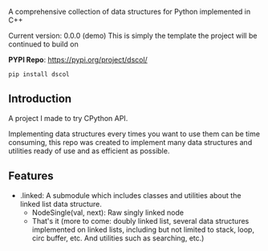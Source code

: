 A comprehensive collection of data structures for Python implemented in C++

Current version: 0.0.0 (demo)
This is simply the template the project will be continued to build on

**PYPI Repo**: https://pypi.org/project/dscol/
```
pip install dscol
```

## Introduction
A project I made to try CPython API.

Implementing data structures every times you want to use them can be time consuming, 
this repo was created to implement many data structures and utilities ready of use 
and as efficient as possible.

## Features
- .linked: A submodule which includes classes and utilities about the linked 
list data structure.
  - NodeSingle(val, next): Raw singly linked node 
  - That's it (more to come: doubly linked list, several data structures 
  implemented on linked lists, including but not limited to stack, 
  loop, circ buffer, etc. And utilities such as searching, etc.)
